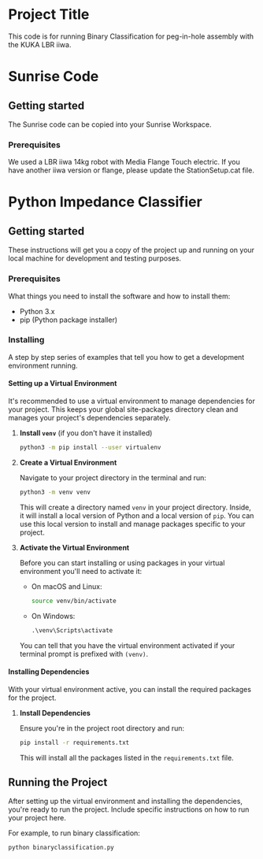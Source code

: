 # Project Title

This code is for running Binary Classification for peg-in-hole assembly with the KUKA LBR iiwa. 

# Sunrise Code

## Getting started

The Sunrise code can be copied into your Sunrise Workspace. 

### Prerequisites

We used a LBR iiwa 14kg robot with Media Flange Touch electric. If you have another iiwa version or flange, please update the StationSetup.cat file. 

# Python Impedance Classifier

## Getting started

These instructions will get you a copy of the project up and running on your local machine for development and testing purposes. 

### Prerequisites

What things you need to install the software and how to install them:

- Python 3.x
- pip (Python package installer)

### Installing

A step by step series of examples that tell you how to get a development environment running.

#### Setting up a Virtual Environment

It's recommended to use a virtual environment to manage dependencies for your project. This keeps your global site-packages directory clean and manages your project's dependencies separately.

1. **Install `venv`** (if you don't have it installed)

    ```bash
    python3 -m pip install --user virtualenv
    ```

2. **Create a Virtual Environment**

    Navigate to your project directory in the terminal and run:

    ```bash
    python3 -m venv venv
    ```

    This will create a directory named `venv` in your project directory. Inside, it will install a local version of Python and a local version of `pip`. You can use this local version to install and manage packages specific to your project.

3. **Activate the Virtual Environment**

    Before you can start installing or using packages in your virtual environment you'll need to activate it:

    - On macOS and Linux:
        ```bash
        source venv/bin/activate
        ```
    - On Windows:
        ```cmd
        .\venv\Scripts\activate
        ```

    You can tell that you have the virtual environment activated if your terminal prompt is prefixed with `(venv)`. 

#### Installing Dependencies

With your virtual environment active, you can install the required packages for the project.

1. **Install Dependencies**

    Ensure you're in the project root directory and run:

    ```bash
    pip install -r requirements.txt
    ```

    This will install all the packages listed in the `requirements.txt` file.

## Running the Project

After setting up the virtual environment and installing the dependencies, you're ready to run the project. Include specific instructions on how to run your project here.

For example, to run binary classification:
```bash
python binaryclassification.py
